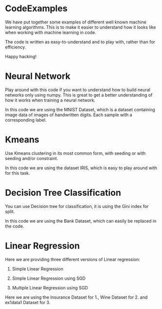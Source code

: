 # CodeExamples
We have put together some examples of different well known machine learning algorithms. This is to make it easier to understand how it looks like when working with machine learning in code. 

The code is written as easy-to-understand and to play with, rather than for efficiency.

Happy hacking!

# Neural Network
Play around with this code if you want to understand how to build neural networks only using numpy.
This is great to get a better understanding of how it works when training a neural network.

In this code we are using the MNIST Dataset, which is a dataset containing image data of images of handwritten digits. 
Each sample with a corresponding label.

# Kmeans
Use Kmeans clustering in its most common form, with seeding or with seeding and/or constraint.

In this code we are using the dataset IRIS, which is easy to play around with for this task.

# Decision Tree Classification
You can use Decision tree for classification, it is using the Gini index for split.

In this code we are using the Bank Dataset, which can easily be replaced in the code.

# Linear Regression
Here we are providing three different versions of Linear regression:

1. Simple Linear Regression

2. Simple Linear Regression using SGD

3. Multiple Linear Regression using SGD

Here we are using the Insurance Dataset for 1., Wine Dataset for 2. and ex1data1 Dataset for 3.
